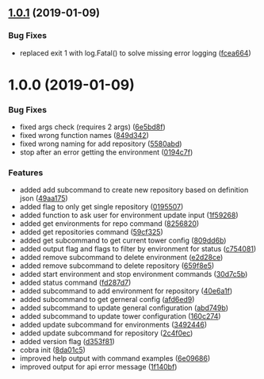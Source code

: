 ## [1.0.1](https://github.com/auto-staging/stagectl/compare/1.0.0...1.0.1) (2019-01-09)


### Bug Fixes

* replaced exit 1 with log.Fatal() to solve missing error logging ([fcea664](https://github.com/auto-staging/stagectl/commit/fcea664))

# 1.0.0 (2019-01-09)


### Bug Fixes

* fixed args check (requires 2 args) ([6e5bd8f](https://github.com/auto-staging/stagectl/commit/6e5bd8f))
* fixed wrong function names ([849d342](https://github.com/auto-staging/stagectl/commit/849d342))
* fixed wrong naming for add repository ([5580abd](https://github.com/auto-staging/stagectl/commit/5580abd))
* stop after an error getting the environment ([0194c7f](https://github.com/auto-staging/stagectl/commit/0194c7f))


### Features

* added add subcommand to create new repository based on definition json ([49aa175](https://github.com/auto-staging/stagectl/commit/49aa175))
* added flag to only get single repository ([0195507](https://github.com/auto-staging/stagectl/commit/0195507))
* added function to ask user for environment update input ([1f59268](https://github.com/auto-staging/stagectl/commit/1f59268))
* added get environments for repo command ([8256820](https://github.com/auto-staging/stagectl/commit/8256820))
* added get repositories command ([59cf325](https://github.com/auto-staging/stagectl/commit/59cf325))
* added get subcommand to get current tower config ([809dd6b](https://github.com/auto-staging/stagectl/commit/809dd6b))
* added output flag and flags to filter by environment for status ([c754081](https://github.com/auto-staging/stagectl/commit/c754081))
* added remove subcommand to delete environment ([e2d28ce](https://github.com/auto-staging/stagectl/commit/e2d28ce))
* added remove subcommand to delete repository ([659f8e5](https://github.com/auto-staging/stagectl/commit/659f8e5))
* added start environment and stop environment commands ([30d7c5b](https://github.com/auto-staging/stagectl/commit/30d7c5b))
* added status command ([fd287d7](https://github.com/auto-staging/stagectl/commit/fd287d7))
* added subcommand to add environment for repository ([40e6a1f](https://github.com/auto-staging/stagectl/commit/40e6a1f))
* added subcommand to get gerneral config ([afd6ed9](https://github.com/auto-staging/stagectl/commit/afd6ed9))
* added subcommand to update general configuration ([abd749b](https://github.com/auto-staging/stagectl/commit/abd749b))
* added subcommand to update tower configuration ([160c274](https://github.com/auto-staging/stagectl/commit/160c274))
* added update subcommand for environments ([3492446](https://github.com/auto-staging/stagectl/commit/3492446))
* added update subcommand for repository ([2c4f0ec](https://github.com/auto-staging/stagectl/commit/2c4f0ec))
* added version flag ([d353f81](https://github.com/auto-staging/stagectl/commit/d353f81))
* cobra init ([8da01c5](https://github.com/auto-staging/stagectl/commit/8da01c5))
* improved help output with command examples ([6e09686](https://github.com/auto-staging/stagectl/commit/6e09686))
* improved output for api error message ([1f140bf](https://github.com/auto-staging/stagectl/commit/1f140bf))
